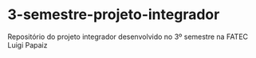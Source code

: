 # 3-semestre-projeto-integrador
Repositório do projeto integrador desenvolvido no 3º semestre na FATEC Luigi Papaiz